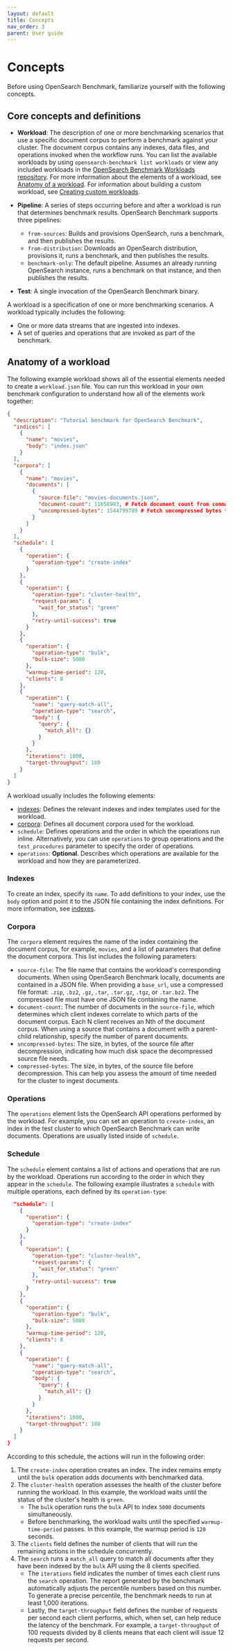 ```yaml
---
layout: default
title: Concepts
nav_order: 3
parent: User guide
---
```


# Concepts

Before using OpenSearch Benchmark, familiarize yourself with the following concepts.

## Core concepts and definitions

- **Workload**: The description of one or more benchmarking scenarios that use a specific document corpus to perform a benchmark against your cluster. The document corpus contains any indexes, data files, and operations invoked when the workflow runs. You can list the available workloads by using `opensearch-benchmark list workloads` or view any included workloads in the [OpenSearch Benchmark Workloads repository](https://github.com/opensearch-project/opensearch-benchmark-workloads/). For more information about the elements of a workload, see [Anatomy of a workload](#anatomy-of-a-workload). For information about building a custom workload, see [Creating custom workloads]({{site.url}}{{site.baseurl}}/benchmark/creating-custom-workloads/).

- **Pipeline**: A series of steps occurring before and after a workload is run that determines benchmark results. OpenSearch Benchmark supports three pipelines:
  - `from-sources`: Builds and provisions OpenSearch, runs a benchmark, and then publishes the results.
  - `from-distribution`: Downloads an OpenSearch distribution, provisions it, runs a benchmark, and then publishes the results.
  - `benchmark-only`: The default pipeline. Assumes an already running OpenSearch instance, runs a benchmark on that instance, and then publishes the results.

- **Test**: A single invocation of the OpenSearch Benchmark binary.

A workload is a specification of one or more benchmarking scenarios. A workload typically includes the following:

- One or more data streams that are ingested into indexes.
- A set of queries and operations that are invoked as part of the benchmark.

## Anatomy of a workload

The following example workload shows all of the essential elements needed to create a `workload.json` file. You can run this workload in your own benchmark configuration to understand how all of the elements work together:

```json
{
  "description": "Tutorial benchmark for OpenSearch Benchmark",
  "indices": [
    {
      "name": "movies",
      "body": "index.json"
    }
  ],
  "corpora": [
    {
      "name": "movies",
      "documents": [
        {
          "source-file": "movies-documents.json",
          "document-count": 11658903, # Fetch document count from command line
          "uncompressed-bytes": 1544799789 # Fetch uncompressed bytes from command line
        }
      ]
    }
  ],
  "schedule": [
    {
      "operation": {
        "operation-type": "create-index"
      }
    },
    {
      "operation": {
        "operation-type": "cluster-health",
        "request-params": {
          "wait_for_status": "green"
        },
        "retry-until-success": true
      }
    },
    {
      "operation": {
        "operation-type": "bulk",
        "bulk-size": 5000
      },
      "warmup-time-period": 120,
      "clients": 8
    },
    {
      "operation": {
        "name": "query-match-all",
        "operation-type": "search",
        "body": {
          "query": {
            "match_all": {}
          }
        }
      },
      "iterations": 1000,
      "target-throughput": 100
    }
  ]
}
```

A workload usually includes the following elements:

- [indexes]({{site.url}}{{site.baseurl}}/benchmark/workloads/indices/): Defines the relevant indexes and index templates used for the workload.
- [corpora]({{site.url}}{{site.baseurl}}/benchmark/workloads/corpora/): Defines all document corpora used for the workload.
- `schedule`: Defines operations and the order in which the operations run inline. Alternatively, you can use `operations` to group operations and the `test_procedures` parameter to specify the order of operations.
- `operations`: **Optional**. Describes which operations are available for the workload and how they are parameterized.

### Indexes

To create an index, specify its `name`. To add definitions to your index, use the `body` option and point it to the JSON file containing the index definitions. For more information, see [indexes]({{site.url}}{{site.baseurl}}/benchmark/workloads/indices/).

### Corpora

The `corpora` element requires the name of the index containing the document corpus, for example, `movies`, and a list of parameters that define the document corpora. This list includes the following parameters:

-  `source-file`: The file name that contains the workload's corresponding documents. When using OpenSearch Benchmark locally, documents are contained in a JSON file. When providing a `base_url`, use a compressed file format: `.zip`, `.bz2`, `.gz`, `.tar`, `.tar.gz`, `.tgz`, or `.tar.bz2`. The compressed file must have one JSON file containing the name.
-  `document-count`: The number of documents in the `source-file`, which determines which client indexes correlate to which parts of the document corpus. Each N client receives an Nth of the document corpus. When using a source that contains a document with a parent-child relationship, specify the number of parent documents.
- `uncompressed-bytes`: The size, in bytes, of the source file after decompression, indicating how much disk space the decompressed source file needs.
- `compressed-bytes`: The size, in bytes, of the source file before decompression. This can help you assess the amount of time needed for the cluster to ingest documents.

### Operations

The `operations` element lists the OpenSearch API operations performed by the workload. For example, you can set an operation to `create-index`, an index in the test cluster to which OpenSearch Benchmark can write documents. Operations are usually listed inside of `schedule`.

### Schedule

The `schedule` element contains a list of actions and operations that are run by the workload. Operations run according to the order in which they appear in the `schedule`. The following example illustrates a `schedule` with multiple operations, each defined by its `operation-type`:

```json
  "schedule": [
    {
      "operation": {
        "operation-type": "create-index"
      }
    },
    {
      "operation": {
        "operation-type": "cluster-health",
        "request-params": {
          "wait_for_status": "green"
        },
        "retry-until-success": true
      }
    },
    {
      "operation": {
        "operation-type": "bulk",
        "bulk-size": 5000
      },
      "warmup-time-period": 120,
      "clients": 8
    },
    {
      "operation": {
        "name": "query-match-all",
        "operation-type": "search",
        "body": {
          "query": {
            "match_all": {}
          }
        }
      },
      "iterations": 1000,
      "target-throughput": 100
    }
  ]
}
```

According to this schedule, the actions will run in the following order:

1. The `create-index` operation creates an index. The index remains empty until the `bulk` operation adds documents with benchmarked data.
2. The `cluster-health` operation assesses the health of the cluster before running the workload. In this example, the workload waits until the status of the cluster's health is `green`.
   - The `bulk` operation runs the `bulk` API to index `5000` documents simultaneously.
   - Before benchmarking, the workload waits until the specified `warmup-time-period` passes. In this example, the warmup period is `120` seconds.
5. The `clients` field defines the number of clients that will run the remaining actions in the schedule concurrently.
6. The `search` runs a `match_all` query to match all documents after they have been indexed by the `bulk` API using the 8 clients specified.
   - The `iterations` field indicates the number of times each client runs the `search` operation. The report generated by the benchmark automatically adjusts the percentile numbers based on this number. To generate a precise percentile, the benchmark needs to run at least 1,000 iterations.
   - Lastly, the `target-throughput` field defines the number of requests per second each client performs, which, when set, can help reduce the latency of the benchmark. For example, a `target-throughput` of 100 requests divided by 8 clients means that each client will issue 12 requests per second.
